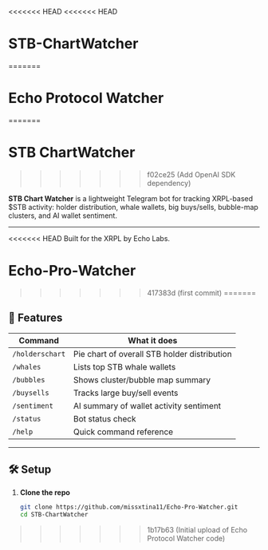 <<<<<<< HEAD
<<<<<<< HEAD
# STB-ChartWatcher
=======
# Echo Protocol Watcher
=======
# STB ChartWatcher
>>>>>>> f02ce25 (Add OpenAI SDK dependency)

**STB Chart Watcher** is a lightweight Telegram bot for tracking XRPL-based $STB activity: holder distribution, whale wallets, big buys/sells, bubble-map clusters, and AI wallet sentiment.

---

<<<<<<< HEAD
Built for the XRPL by Echo Labs.
# Echo-Pro-Watcher
>>>>>>> 417383d (first commit)
=======
## 🚀 Features
| Command | What it does |
|---------|--------------|
| `/holderschart` | Pie chart of overall STB holder distribution |
| `/whales` | Lists top STB whale wallets |
| `/bubbles` | Shows cluster/bubble map summary |
| `/buysells` | Tracks large buy/sell events |
| `/sentiment` | AI summary of wallet activity sentiment |
| `/status` | Bot status check |
| `/help` | Quick command reference |

---

## 🛠 Setup

1. **Clone the repo**

   ```bash
   git clone https://github.com/missxtina11/Echo-Pro-Watcher.git
   cd STB-ChartWatcher


>>>>>>> 1b17b63 (Initial upload of Echo Protocol Watcher code)
